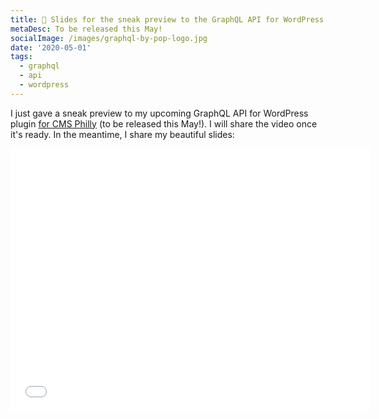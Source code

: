 ```yaml
---
title: 👀 Slides for the sneak preview to the GraphQL API for WordPress brand-new plugin
metaDesc: To be released this May!
socialImage: /images/graphql-by-pop-logo.jpg
date: '2020-05-01'
tags:
  - graphql
  - api
  - wordpress
---
```


I just gave a sneak preview to my upcoming GraphQL API for WordPress plugin [for CMS Philly](https://cmsphilly.org/talks/introduction-graphql-api-wordpress) (to be released this May!). I will share the video once it's ready. In the meantime, I share my beautiful slides:

<iframe src="//slides.com/leoloso/graphql-api-for-wp/embed" width="576" height="420" scrolling="no" frameborder="0" webkitallowfullscreen mozallowfullscreen allowfullscreen></iframe>
